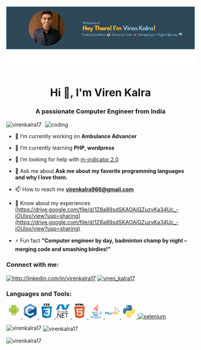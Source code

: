 ![logo](https://github.com/virenkalra17/virenkalra17/blob/main/image.png)
<h1 align="center">Hi 👋, I'm Viren Kalra</h1>
<h3 align="center">A passionate Computer Engineer from India</h3>

<img align="right" alt="coding" width="400" src="https://camo.githubusercontent.com/cae12fddd9d6982901d82580bdf321d81fb299141098ca1c2d4891870827bf17/68747470733a2f2f6d69726f2e6d656469756d2e636f6d2f6d61782f313336302f302a37513379765349765f7430696f4a2d5a2e676966">

<p align="left"> <img src="https://komarev.com/ghpvc/?username=virenkalra17&label=Profile%20views&color=0e75b6&style=flat" alt="virenkalra17" /> </p>

- 🔭 I’m currently working on **Ambulance Advancer**

- 🌱 I’m currently learning **PHP, wordpress**

- 🤝 I’m looking for help with [m-indicator 2.0](https://drive.google.com/file/d/1jrsGfPb6HswC0QSVLPnF1QhkdPKzZE5O/view?usp=sharing)

- 💬 Ask me about **Ask me about my favorite programming languages and why I love them.**

- 📫 How to reach me **virenkalra966@gmail.com**

- 📄 Know about my experiences [https://drive.google.com/file/d/1Z8a89sdSKAOAiQZuzvKa34Uc_-iOUlxx/view?usp=sharing](https://drive.google.com/file/d/1Z8a89sdSKAOAiQZuzvKa34Uc_-iOUlxx/view?usp=sharing)

- ⚡ Fun fact **"Computer engineer by day, badminton champ by night – merging code and smashing birdies!"**

<h3 align="left">Connect with me:</h3>
<p align="left">
<a href="https://linkedin.com/in/http://linkedin.com/in/virenkalra17" target="blank"><img align="center" src="https://raw.githubusercontent.com/rahuldkjain/github-profile-readme-generator/master/src/images/icons/Social/linked-in-alt.svg" alt="http://linkedin.com/in/virenkalra17" height="30" width="40" /></a>
<a href="https://instagram.com/viren_kalra17" target="blank"><img align="center" src="https://raw.githubusercontent.com/rahuldkjain/github-profile-readme-generator/master/src/images/icons/Social/instagram.svg" alt="viren_kalra17" height="30" width="40" /></a>
</p>

<h3 align="left">Languages and Tools:</h3>
<p align="left"> <a href="https://developer.android.com" target="_blank" rel="noreferrer"> <img src="https://raw.githubusercontent.com/devicons/devicon/master/icons/android/android-original-wordmark.svg" alt="android" width="40" height="40"/> </a> <a href="https://www.cprogramming.com/" target="_blank" rel="noreferrer"> <img src="https://raw.githubusercontent.com/devicons/devicon/master/icons/c/c-original.svg" alt="c" width="40" height="40"/> </a> <a href="https://www.w3schools.com/css/" target="_blank" rel="noreferrer"> <img src="https://raw.githubusercontent.com/devicons/devicon/master/icons/css3/css3-original-wordmark.svg" alt="css3" width="40" height="40"/> </a> <a href="https://dotnet.microsoft.com/" target="_blank" rel="noreferrer"> <img src="https://raw.githubusercontent.com/devicons/devicon/master/icons/dot-net/dot-net-original-wordmark.svg" alt="dotnet" width="40" height="40"/> </a> <a href="https://www.w3.org/html/" target="_blank" rel="noreferrer"> <img src="https://raw.githubusercontent.com/devicons/devicon/master/icons/html5/html5-original-wordmark.svg" alt="html5" width="40" height="40"/> </a> <a href="https://www.java.com" target="_blank" rel="noreferrer"> <img src="https://raw.githubusercontent.com/devicons/devicon/master/icons/java/java-original.svg" alt="java" width="40" height="40"/> </a> <a href="https://www.mysql.com/" target="_blank" rel="noreferrer"> <img src="https://raw.githubusercontent.com/devicons/devicon/master/icons/mysql/mysql-original-wordmark.svg" alt="mysql" width="40" height="40"/> </a> <a href="https://www.python.org" target="_blank" rel="noreferrer"> <img src="https://raw.githubusercontent.com/devicons/devicon/master/icons/python/python-original.svg" alt="python" width="40" height="40"/> </a> <a href="https://www.selenium.dev" target="_blank" rel="noreferrer"> <img src="https://raw.githubusercontent.com/detain/svg-logos/780f25886640cef088af994181646db2f6b1a3f8/svg/selenium-logo.svg" alt="selenium" width="40" height="40"/> </a> </p>

<p><img align="left" src="https://github-readme-stats.vercel.app/api/top-langs?username=virenkalra17&show_icons=true&locale=en&layout=compact" alt="virenkalra17" /></p>

<p>&nbsp;<img align="center" src="https://github-readme-stats.vercel.app/api?username=virenkalra17&show_icons=true&locale=en" alt="virenkalra17" /></p>

<p><img align="center" src="https://github-readme-streak-stats.herokuapp.com/?user=virenkalra17&" alt="virenkalra17" /></p>
